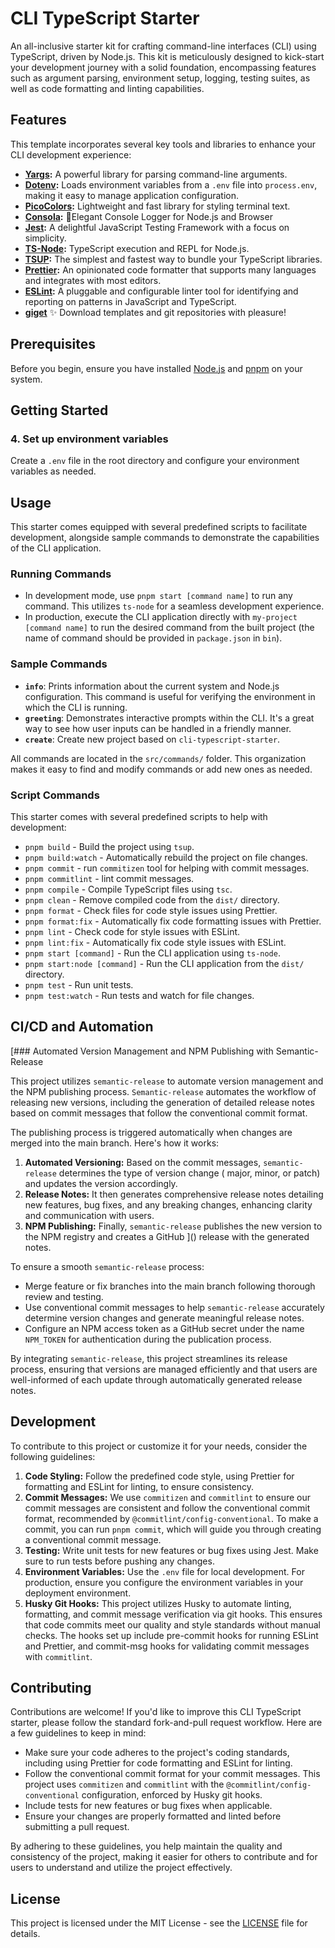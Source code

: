 # CLI TypeScript Starter

An all-inclusive starter kit for crafting command-line interfaces (CLI) using TypeScript, driven by Node.js. This kit is
meticulously designed to kick-start your development journey with a solid foundation, encompassing features such as
argument parsing, environment setup, logging, testing suites, as well as code formatting and linting capabilities.

## Features

This template incorporates several key tools and libraries to enhance your CLI development experience:

- **[Yargs](https://github.com/yargs/yargs):** A powerful library for parsing command-line arguments.
- **[Dotenv](https://github.com/motdotla/dotenv):** Loads environment variables from a `.env` file into `process.env`,
  making it easy to manage application configuration.
- **[PicoColors](https://github.com/alexeyraspopov/picocolors):** Lightweight and fast library for styling terminal
  text.
- **[Consola](https://github.com/unjs/consola):** 🐨Elegant Console Logger for Node.js and Browser
- **[Jest](https://jestjs.io/):** A delightful JavaScript Testing Framework with a focus on simplicity.
- **[TS-Node](https://typestrong.org/ts-node/):** TypeScript execution and REPL for Node.js.
- **[TSUP](https://tsup.egoist.dev/):** The simplest and fastest way to bundle your TypeScript libraries.
- **[Prettier](https://prettier.io/):** An opinionated code formatter that supports many languages and integrates with
  most editors.
- **[ESLint](https://eslint.org/):** A pluggable and configurable linter tool for identifying and reporting on patterns
  in JavaScript and TypeScript.
- **[giget](https://github.com/unjs/giget)** ✨ Download templates and git repositories with pleasure!

## Prerequisites

Before you begin, ensure you have installed [Node.js](https://nodejs.org/) and [pnpm](https://pnpm.io/) on your system.

## Getting Started

### 4. Set up environment variables

Create a `.env` file in the root directory and configure your environment variables as needed.

## Usage

This starter comes equipped with several predefined scripts to facilitate development, alongside sample commands to
demonstrate the capabilities of the CLI application.

### Running Commands

- In development mode, use `pnpm start [command name]` to run any command. This utilizes `ts-node` for a seamless
  development experience.
- In production, execute the CLI application directly with `my-project [command name]` to run the desired
  command from the built project (the name of command should be provided in `package.json` in `bin`).

### Sample Commands

- **`info`**: Prints information about the current system and Node.js configuration. This command is useful for
  verifying the environment in which the CLI is running.
- **`greeting`**: Demonstrates interactive prompts within the CLI. It's a great way to see how user inputs can be
  handled in a friendly manner.
- **`create`**: Create new project based on `cli-typescript-starter`.

All commands are located in the `src/commands/` folder. This organization makes it easy to find and modify commands or
add new ones as needed.

### Script Commands

This starter comes with several predefined scripts to help with development:

- `pnpm build` - Build the project using `tsup`.
- `pnpm build:watch` - Automatically rebuild the project on file changes.
- `pnpm commit` - run `commitizen` tool for helping with commit messages.
- `pnpm commitlint` - lint commit messages.
- `pnpm compile` - Compile TypeScript files using `tsc`.
- `pnpm clean` - Remove compiled code from the `dist/` directory.
- `pnpm format` - Check files for code style issues using Prettier.
- `pnpm format:fix` - Automatically fix code formatting issues with Prettier.
- `pnpm lint` - Check code for style issues with ESLint.
- `pnpm lint:fix` - Automatically fix code style issues with ESLint.
- `pnpm start [command]` - Run the CLI application using `ts-node`.
- `pnpm start:node [command]` - Run the CLI application from the `dist/` directory.
- `pnpm test` - Run unit tests.
- `pnpm test:watch` - Run tests and watch for file changes.

## CI/CD and Automation

[### Automated Version Management and NPM Publishing with Semantic-Release

This project utilizes `semantic-release` to automate version management and the NPM publishing
process. `Semantic-release` automates the workflow of releasing new versions, including the generation of detailed
release notes based on commit messages that follow the conventional commit format.

The publishing process is triggered automatically when changes are merged into the main branch. Here's how it works:

1. **Automated Versioning:** Based on the commit messages, `semantic-release` determines the type of version change (
   major, minor, or patch) and updates the version accordingly.
2. **Release Notes:** It then generates comprehensive release notes detailing new features, bug fixes, and any breaking
   changes, enhancing clarity and communication with users.
3. **NPM Publishing:** Finally, `semantic-release` publishes the new version to the NPM registry and creates a GitHub
]()   release with the generated notes.

To ensure a smooth `semantic-release` process:

- Merge feature or fix branches into the main branch following thorough review and testing.
- Use conventional commit messages to help `semantic-release` accurately determine version changes and generate
  meaningful release notes.
- Configure an NPM access token as a GitHub secret under the name `NPM_TOKEN` for authentication during the publication
  process.

By integrating `semantic-release`, this project streamlines its release process, ensuring that versions are managed
efficiently and that users are well-informed of each update through automatically generated release notes.

## Development

To contribute to this project or customize it for your needs, consider the following guidelines:

1. **Code Styling:** Follow the predefined code style, using Prettier for formatting and ESLint for linting, to ensure
   consistency.
2. **Commit Messages:** We use `commitizen` and `commitlint` to ensure our commit messages are consistent and follow the
   conventional commit format, recommended by `@commitlint/config-conventional`. To make a commit, you can
   run `pnpm commit`, which will guide you through creating a conventional commit message.
3. **Testing:** Write unit tests for new features or bug fixes using Jest. Make sure to run tests before pushing any
   changes.
4. **Environment Variables:** Use the `.env` file for local development. For production, ensure you configure the
   environment variables in your deployment environment.
5. **Husky Git Hooks:** This project utilizes Husky to automate linting, formatting, and commit message verification via
   git hooks. This ensures that code commits meet our quality and style standards without manual checks. The hooks set
   up include pre-commit hooks for running ESLint and Prettier, and commit-msg hooks for validating commit messages
   with `commitlint`.

## Contributing

Contributions are welcome! If you'd like to improve this CLI TypeScript starter, please follow the standard
fork-and-pull request workflow. Here are a few guidelines to keep in mind:

- Make sure your code adheres to the project's coding standards, including using Prettier for code formatting and ESLint
  for linting.
- Follow the conventional commit format for your commit messages. This project uses `commitizen` and `commitlint` with
  the `@commitlint/config-conventional` configuration, enforced by Husky git hooks.
- Include tests for new features or bug fixes when applicable.
- Ensure your changes are properly formatted and linted before submitting a pull request.

By adhering to these guidelines, you help maintain the quality and consistency of the project, making it easier for
others to contribute and for users to understand and utilize the project effectively.

## License

This project is licensed under the MIT License - see the [LICENSE](./LICENSE) file for details.
